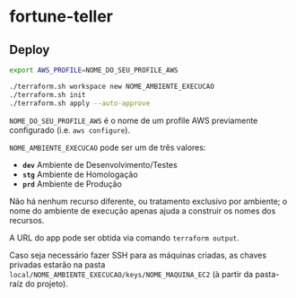 # fortune-teller

## Deploy

```sh
export AWS_PROFILE=NOME_DO_SEU_PROFILE_AWS

./terraform.sh workspace new NOME_AMBIENTE_EXECUCAO
./terraform.sh init
./terraform.sh apply --auto-approve
```

`NOME_DO_SEU_PROFILE_AWS` é o nome de um profile AWS previamente configurado (i.e. `aws configure`).

`NOME_AMBIENTE_EXECUCAO` pode ser um de três valores:

- **`dev`** Ambiente de Desenvolvimento/Testes
- **`stg`** Ambiente de Homologação
- **`prd`** Ambiente de Produção

Não há nenhum recurso diferente, ou tratamento exclusivo por ambiente; o nome do ambiente de execução apenas ajuda a construir os nomes dos recursos.

A URL do app pode ser obtida via comando `terraform output`.

Caso seja necessário fazer SSH para as máquinas criadas, as chaves privadas estarão na pasta `local/NOME_AMBIENTE_EXECUCAO/keys/NOME_MAQUINA_EC2` (à partir da pasta-raíz do projeto).
